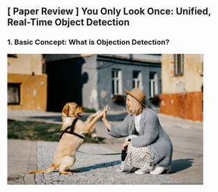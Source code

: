 ## [ Paper Review ] You Only Look Once: Unified, Real-Time Object Detection
### 1. Basic Concept: What is Objection Detection?
<img src="./img/sample.jpg" width="450px" height="300px" title="px(픽셀) 크기 설정" alt="Object Classification"></img><br/>

